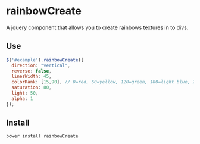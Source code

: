 # rainbowCreate
A jquery component that allows you to create rainbows textures in to divs.

## Use

```javascript
$('#example').rainbowCreate({
  direction: "vertical",
  reverse: false,
  linesWidth: 45,
  colorRank: [15,90], // 0=red, 60=yellow, 120=green, 180=light blue, 240=blue, 300=pink
  saturation: 80,
  light: 50,
  alpha: 1
});
```

## Install

```
bower install rainbowCreate
```
